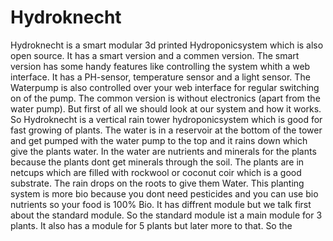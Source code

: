 # Hydroknecht

Hydroknecht is a smart modular 3d printed Hydroponicsystem which is also open source. It has a smart version and a commen version. The smart version has some handy features like controlling the system whith a web interface. It has a PH-sensor, temperature sensor and a light sensor. The Waterpump is also controlled over your web interface for regular switching on of the pump. The common version is without electronics (apart from the water pump). But first of all we should look at our system and how it works. So Hydroknecht is a vertical rain tower hydroponicsystem which is good for fast growing of plants. The water is in a reservoir at the bottom of the tower and get pumped with the water pump to the top and it rains down which give the plants water. In the water are nutrients and minerals for the plants because the plants dont get minerals through the soil. The plants are in netcups which are filled with rockwool or coconut coir which is a good substrate. The rain drops on the roots to give them Water. This planting system is more bio because you dont need pesticides and you can use bio nutrients so your food is 100% Bio. It has diffrent module but we talk first about the standard module. So the standard module ist a main module for 3 plants. It also has a module for 5 plants but later more to that. So the 
